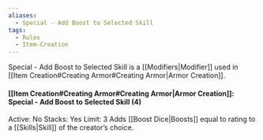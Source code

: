 ```yaml
---
aliases:
  - Special - Add Boost to Selected Skill
tags:
  - Rules
  - Item-Creation
---
```

Special - Add Boost to Selected Skill is a [[Modifiers|Modifier]] used in [[Item Creation#Creating Armor#Creating Armor|Armor Creation]].

#### [[Item Creation#Creating Armor#Creating Armor|Armor Creation]]: Special - Add Boost to Selected Skill (4)
Active: No
Stacks: Yes
Limit: 3
Adds [[Boost Dice|Boosts]] equal to rating to a [[Skills|Skill]] of the creator’s choice.